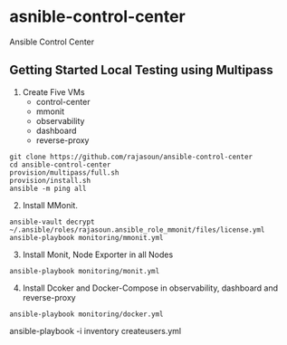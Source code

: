 # asnible-control-center
Ansible Control Center

## Getting Started Local Testing using Multipass

1. Create Five VMs 
    * control-center
    * mmonit
    * observability
    * dashboard
    * reverse-proxy

```
git clone https://github.com/rajasoun/ansible-control-center
cd ansible-control-center
provision/multipass/full.sh
provision/install.sh
ansible -m ping all
```

2. Install MMonit. 
```
ansible-vault decrypt ~/.ansible/roles/rajasoun.ansible_role_mmonit/files/license.yml
ansible-playbook monitoring/mmonit.yml
```

3. Install Monit, Node Exporter in all Nodes 
```
ansible-playbook monitoring/monit.yml
```

4. Install Dcoker and Docker-Compose in observability, dashboard and reverse-proxy

```
ansible-playbook monitoring/docker.yml
```


ansible-playbook -i inventory createusers.yml